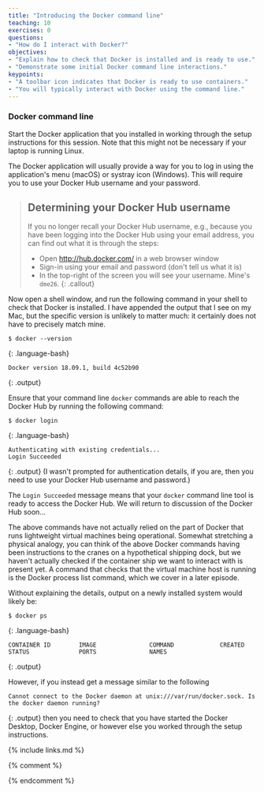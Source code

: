 ```yaml
---
title: "Introducing the Docker command line"
teaching: 10
exercises: 0
questions:
- "How do I interact with Docker?"
objectives:
- "Explain how to check that Docker is installed and is ready to use."
- "Demonstrate some initial Docker command line interactions."
keypoints:
- "A toolbar icon indicates that Docker is ready to use containers."
- "You will typically interact with Docker using the command line."
---
```

### Docker command line

Start the Docker application that you installed in working through the setup instructions for this session. Note that this might not be necessary if your laptop is running Linux. 

The Docker application will usually provide a way for you to log in using the application's menu (macOS) or systray icon (Windows). This will require you to use your Docker Hub username and your password.

> ## Determining your Docker Hub username
> If you no longer recall your Docker Hub username, e.g., because you have been logging into the Docker Hub using your email address, you can find out what it is through the steps:
> - Open <http://hub.docker.com/> in a web browser window
> - Sign-in using your email and password (don't tell us what it is)
> - In the top-right of the screen you will see your username. Mine's `dme26`.
{: .callout}

Now open a shell window, and run the following command in your shell to check that Docker is installed. I have appended the output that I see on my Mac, but the specific version is unlikely to matter much: it certainly does not have to precisely match mine.
~~~
$ docker --version
~~~
{: .language-bash}
~~~
Docker version 18.09.1, build 4c52b90
~~~
{: .output}

Ensure that your command line `docker` commands are able to reach the Docker Hub by running the following command:
~~~
$ docker login
~~~
{: .language-bash}
~~~
Authenticating with existing credentials...
Login Succeeded
~~~
{: .output}
(I wasn't prompted for authentication details, if you are, then you need to use your Docker Hub username and password.)

The `Login Succeeded` message means that your `docker` command line tool is ready to access the Docker Hub. We will return to discussion of the Docker Hub soon...

The above commands have not actually relied on the part of Docker that runs lightweight virtual machines being operational. Somewhat stretching a physical analogy, you can think of the above Docker commands having been instructions to the cranes on a hypothetical shipping dock, but we haven't actually checked if the container ship we want to interact with is present yet. A command that checks that the virtual machine host is running is the Docker process list command, which we cover in a later episode.

Without explaining the details, output on a newly installed system would likely be:
~~~
$ docker ps
~~~
{: .language-bash}
~~~
CONTAINER ID        IMAGE               COMMAND             CREATED             STATUS              PORTS               NAMES
~~~
{: .output}

However, if you instead get a message similar to the following
~~~
Cannot connect to the Docker daemon at unix:///var/run/docker.sock. Is the docker daemon running?
~~~
{: .output}
then you need to check that you have started the Docker Desktop, Docker Engine, or however else you worked through the setup instructions.

{% include links.md %}

{% comment %}
<!--  LocalWords:  keypoints links.md endcomment systray
 -->
{% endcomment %}
